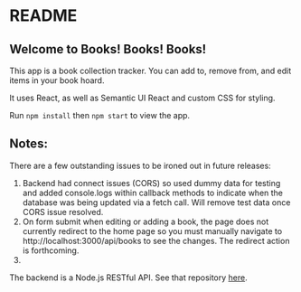# README

Welcome to Books! Books! Books!
-------
This app is a book collection tracker. You can add to, remove from, and edit items in your book hoard.

It uses React, as well as Semantic UI React and custom CSS for styling.

Run `npm install` then `npm start` to view the app.

Notes:
------
There are a few outstanding issues to be ironed out in future releases:
 1) Backend had connect issues (CORS) so used dummy data for testing and added console.logs within callback methods to indicate when the database was being updated via a fetch call. Will remove test data once CORS issue resolved.
 2) On form submit when editing or adding a book, the page does not currently redirect to the home page so you must manually navigate to http://localhost:3000/api/books to see the changes. The redirect action is forthcoming.
 3) 


The backend is a Node.js RESTful API. See that repository [here](https://github.com/koberlander/book-app).
